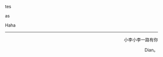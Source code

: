 tes



as 

Haha





------

<p align="right" color="orange">	小李小李一路有你</p><p align="right" color="orange">	Dian。</p>	

